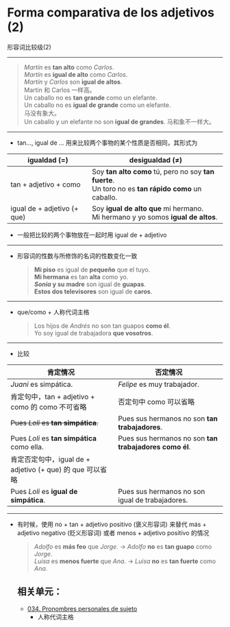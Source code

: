 # Forma comparativa de los adjetivos (2)
形容词比较级(2)

-----

> *Martín* es **tan alto** como *Carlos*.
> <br> *Martín* es **igual de alto** como *Carlos*.
> <br> *Martín* y *Carlos* son **igual de altos**.
> <br> Martín 和 Carlos 一样高。
> <br> Un caballo no es **tan grande** como un elefante.
> <br> Un caballo no es **igual de grande** como un elefante.
> <br> 马没有象大。
> <br> Un caballo y un elefante no son **igual de grandes**.
> 马和象不一样大。

-----

- tan..., igual de ... 用来比较两个事物的某个性质是否相同，其形式为

| igualdad (=) |  desigualdad (≠) |
| ---- | ---- |
| tan + adjetivo + como |  Soy **tan alto como** tú, pero no soy **tan fuerte**. <br> Un toro no es **tan rápido como** un caballo.
| igual de + adjetivo (+ que) |  Soy **igual de alto que** mi hermano. <br> Mi hermano y yo somos **igual de altos**.

- 一般把比较的两个事物放在一起时用 igual de + adjetivo

----

- 形容词的性数与所修饰的名词的性数变化一致
  > **Mi piso** es igual de **pequeño** que el tuyo. <br>
  > **Mi hermana** es tan **alta** como yo. <br>
  > **_Sonia_ y su madre** son igual de **guapas**. <br>
  > **Estos dos televisores** son igual de **caros**.

----

- que/como + 人称代词主格
  > Los hijos de _Andrés_ no son tan guapos **como él**. <br>
  > Yo soy igual de trabajadora **que vosotros**.

----

- 比较

| 肯定情况 | 否定情况 |
| ---- | ---- |
| _Juani_ es simpática. |  _Felipe_ es muy trabajador.  |
| 肯定句中，tan + adjetivo + como 的 como 不可省略  |  否定句中 como 可以省略  |
| <del>Pues _Loli_ es **tan simpática**.</del> |  Pues sus hermanos no son **tan trabajadores**.  |
| Pues _Loli_ es **tan simpática** como ella. |  Pues sus hermanos no son **tan trabajadores como él**.  |
| 肯定否定句中，igual de + adjetivo (+ que) 的 que 可以省略  |   |
| Pues _Loli_ es **igual de simpática**.  |  Pues sus hermanos no son igual de trabajadores.  |

----

- 有时候，使用 no + tan + adjetivo positivo (褒义形容词) 来替代 más + adjetivo negativo (贬义形容词) 或者 menos + adjetivo positivo 的情况
  > _Adolfo_ es **más feo** que _Jorge_. $\rightarrow$  _Adolfo_ **no** es **tan guapo** como _Jorge_. <br>
  > _Luisa_ es __menos fuerte__ que _Ana_. $\rightarrow$ _Luisa_ **no** es **tan fuerte** como *Ana*.

  ## 相关单元：

  - [034. Pronombres personales de sujeto](034-yo-tú-él.md)
    - 人称代词主格

